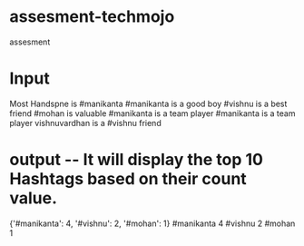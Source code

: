 # assesment-techmojo
assesment

Input
=========
Most Handspne is #manikanta
#manikanta is a good boy
#vishnu is a best friend
#mohan is valuable
#manikanta is a team player
#manikanta is a team player
vishnuvardhan is a #vishnu friend

output -- It will display the top 10 Hashtags based on their count  value.
============
{'#manikanta': 4, '#vishnu': 2, '#mohan': 1}
#manikanta 4
#vishnu 2
#mohan 1
